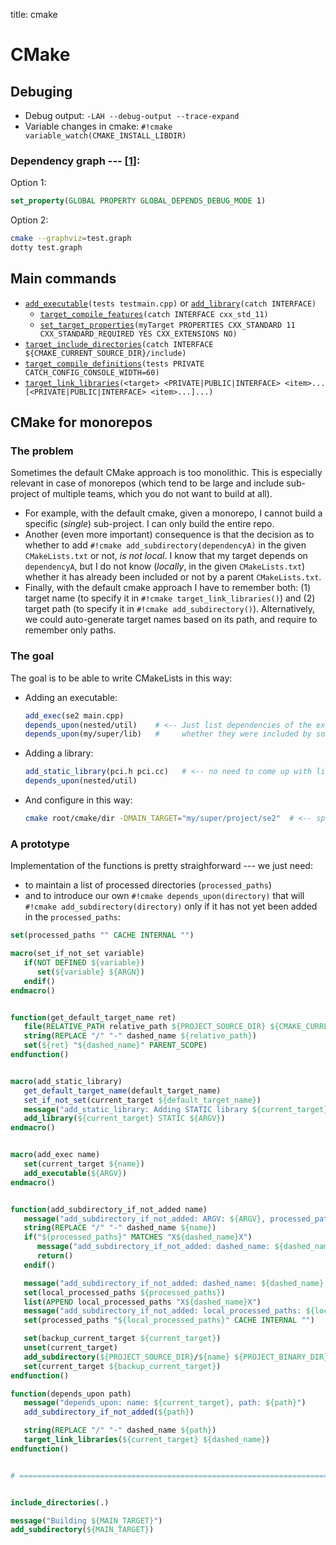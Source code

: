 title: cmake

# **CMake**

## **Debuging**

* Debug output: `-LAH --debug-output --trace-expand`
* Variable changes in cmake: `#!cmake variable_watch(CMAKE_INSTALL_LIBDIR)`

### Dependency graph --- [[1](https://stackoverflow.com/a/30803359/758986)]:

Option 1:
```cmake
set_property(GLOBAL PROPERTY GLOBAL_DEPENDS_DEBUG_MODE 1)
```

Option 2:
```bash linenums="1"
cmake --graphviz=test.graph 
dotty test.graph
```




## **Main commands**

* [`add_executable`](https://cmake.org/cmake/help/latest/command/add_executable.html)`(tests testmain.cpp)`
or [`add_library`](https://cmake.org/cmake/help/latest/command/add_library.html)`(catch INTERFACE)`
    * [`target_compile_features`](https://cmake.org/cmake/help/latest/command/target_compile_features.html#command:target_compile_features)`(catch INTERFACE cxx_std_11)`
    * [`set_target_properties`](https://crascit.com/2015/03/28/enabling-cxx11-in-cmake/)`(myTarget PROPERTIES CXX_STANDARD 11 CXX_STANDARD_REQUIRED YES CXX_EXTENSIONS NO)`
* [`target_include_directories`](https://cmake.org/cmake/help/latest/command/target_include_directories.html)`(catch INTERFACE ${CMAKE_CURRENT_SOURCE_DIR}/include)`
* [`target_compile_definitions`](https://cmake.org/cmake/help/latest/command/target_compile_definitions.html)`(tests PRIVATE CATCH_CONFIG_CONSOLE_WIDTH=60)`
* [`target_link_libraries`](https://cmake.org/cmake/help/latest/command/target_link_libraries.html#libraries-for-a-target-and-or-its-dependents)`(<target> <PRIVATE|PUBLIC|INTERFACE> <item>... [<PRIVATE|PUBLIC|INTERFACE> <item>...]...)`



## **CMake for monorepos**

### The problem

Sometimes the default CMake approach is too monolithic. This is especially relevant in case of monorepos
(which tend to be large and include sub-project of multiple teams, which you do not want to build at all).

* For example, with the default cmake, given a monorepo, I cannot build a specific (_single_) sub-project.
  I can only build the entire repo.
* Another (even more important) consequence is that the decision as to whether to add `#!cmake add_subdirectory(dependencyA)`
  in the given `CMakeLists.txt` or not, *is not local*. I know that my target depends on `dependencyA`, but
  I do not know (_locally_, in the given `CMakeLists.txt`) whether it has already been included or not by a
  parent `CMakeLists.txt`.
* Finally, with the default cmake approach I have to remember both: (1) target name
  (to specify it in `#!cmake target_link_libraries()`) and (2) target path (to specify it in `#!cmake add_subdirectory()`).
  Alternatively, we could auto-generate target names based on its path, and require to remember only paths.


### The goal

The goal is to be able to write CMakeLists in this way:

* Adding an executable:

    ```cmake linenums="1" title="my/super/project/se2/CMakeLists.txt"
    add_exec(se2 main.cpp)
    depends_upon(nested/util)    # <-- Just list dependencies of the executable, regardless of
    depends_upon(my/super/lib)   #     whether they were included by someone else or not
    ```

* Adding a library:

    ```cmake linenums="1" title="my/super/lib/CMakeLists.txt"
    add_static_library(pci.h pci.cc)   # <-- no need to come up with library name
    depends_upon(nested/util)
    ```

* And configure in this way:

    ```bash
    cmake root/cmake/dir -DMAIN_TARGET="my/super/project/se2"  # <-- specify only one sub-project to build
    ```


### A prototype

Implementation of the functions is pretty straighforward --- we just need:

* to maintain a list of processed directories (`processed_paths`)
* and to introduce our own `#!cmake depends_upon(directory)` that will `#!cmake add_subdirectory(directory)`
  only if it has not yet been added in the `processed_paths`:


```cmake linenums="1" title="root CMakeLists.txt" hl_lines="1 1"
set(processed_paths "" CACHE INTERNAL "")

macro(set_if_not_set variable)
   if(NOT DEFINED ${variable})
      set(${variable} ${ARGN})
   endif()
endmacro()


function(get_default_target_name ret)
   file(RELATIVE_PATH relative_path ${PROJECT_SOURCE_DIR} ${CMAKE_CURRENT_SOURCE_DIR})
   string(REPLACE "/" "-" dashed_name ${relative_path})
   set(${ret} "${dashed_name}" PARENT_SCOPE)
endfunction()


macro(add_static_library)
   get_default_target_name(default_target_name)
   set_if_not_set(current_target ${default_target_name})
   message("add_static_library: Adding STATIC library ${current_target}, with files: ${ARGV}")
   add_library(${current_target} STATIC ${ARGV})
endmacro()


macro(add_exec name)
   set(current_target ${name})
   add_executable(${ARGV})
endmacro()


function(add_subdirectory_if_not_added name)
   message("add_subdirectory_if_not_added: ARGV: ${ARGV}, processed_paths: ${processed_paths}")
   string(REPLACE "/" "-" dashed_name ${name})
   if("${processed_paths}" MATCHES "X${dashed_name}X")
      message("add_subdirectory_if_not_added: dashed_name: ${dashed_name} found in the list of processed paths, ignoring it...")
      return()
   endif()

   message("add_subdirectory_if_not_added: dashed_name: ${dashed_name} was not found in the list of processed paths, adding it...")
   set(local_processed_paths ${processed_paths})
   list(APPEND local_processed_paths "X${dashed_name}X")
   message("add_subdirectory_if_not_added: local_processed_paths: ${local_processed_paths}")
   set(processed_paths "${local_processed_paths}" CACHE INTERNAL "")

   set(backup_current_target ${current_target})
   unset(current_target)
   add_subdirectory(${PROJECT_SOURCE_DIR}/${name} ${PROJECT_BINARY_DIR}/${name})
   set(current_target ${backup_current_target})
endfunction()

function(depends_upon path)
   message("depends_upon: name: ${current_target}, path: ${path}")
   add_subdirectory_if_not_added(${path})

   string(REPLACE "/" "-" dashed_name ${path})
   target_link_libraries(${current_target} ${dashed_name})
endfunction()


# =================================================================================================


include_directories(.)

message("Building ${MAIN_TARGET}")
add_subdirectory(${MAIN_TARGET})
```

